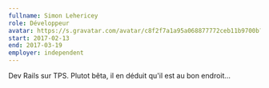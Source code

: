 ```yaml
---
fullname: Simon Lehericey
role: Développeur
avatar: https://s.gravatar.com/avatar/c8f2f7a1a95a068877772ceb11b9700b?s=512
start: 2017-02-13
end: 2017-03-19
employer: independent
---
```


Dev Rails sur TPS. Plutot bêta, il en déduit qu'il est au bon endroit...
